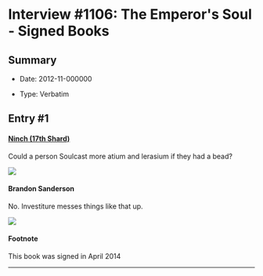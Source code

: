 # Interview #1106: The Emperor's Soul - Signed Books

## Summary

- Date: 2012-11-000000

- Type: Verbatim

## Entry #1

#### [Ninch (17th Shard)](http://www.17thshard.com/forum/topic/7811-soulcast-some-god-metal/?p=130785)

Could a person Soulcast more atium and lerasium if they had a bead?

![](http://i102.photobucket.com/albums/m104/theninch/sandersonanswerbigger_zps1501bca5.jpg)

#### Brandon Sanderson

No. Investiture messes things like that up.

![](http://i102.photobucket.com/albums/m104/theninch/sandersonanswer_zps1e0737eb.jpg)

#### Footnote

This book was signed in April 2014


---

